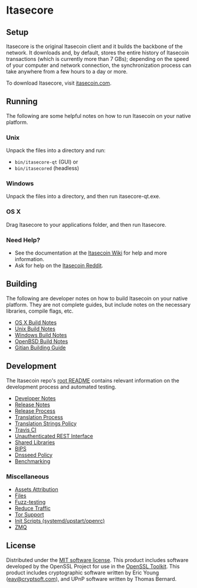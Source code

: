 Itasecore
=============

Setup
---------------------
Itasecore is the original Itasecoin client and it builds the backbone of the network. It downloads and, by default, stores the entire history of Itasecoin transactions (which is currently more than 7 GBs); depending on the speed of your computer and network connection, the synchronization process can take anywhere from a few hours to a day or more.

To download Itasecore, visit [itasecoin.com](https://itasecoin.com).

Running
---------------------
The following are some helpful notes on how to run Itasecoin on your native platform.

### Unix

Unpack the files into a directory and run:

- `bin/itasecore-qt` (GUI) or
- `bin/itasecored` (headless)

### Windows

Unpack the files into a directory, and then run itasecore-qt.exe.

### OS X

Drag Itasecore to your applications folder, and then run Itasecore.

### Need Help?

* See the documentation at the [Itasecoin Wiki](https://itasecoin.com/faq)
for help and more information.
* Ask for help on the [Itasecoin Reddit](https://reddit.com/r/itasecoin).

Building
---------------------
The following are developer notes on how to build Itasecoin on your native platform. They are not complete guides, but include notes on the necessary libraries, compile flags, etc.

- [OS X Build Notes](build-osx.md)
- [Unix Build Notes](build-unix.md)
- [Windows Build Notes](build-windows.md)
- [OpenBSD Build Notes](build-openbsd.md)
- [Gitian Building Guide](gitian-building.md)

Development
---------------------
The Itasecoin repo's [root README](/README.md) contains relevant information on the development process and automated testing.

- [Developer Notes](developer-notes.md)
- [Release Notes](release-notes.md)
- [Release Process](release-process.md)
- [Translation Process](translation_process.md)
- [Translation Strings Policy](translation_strings_policy.md)
- [Travis CI](travis-ci.md)
- [Unauthenticated REST Interface](REST-interface.md)
- [Shared Libraries](shared-libraries.md)
- [BIPS](bips.md)
- [Dnsseed Policy](dnsseed-policy.md)
- [Benchmarking](benchmarking.md)

### Miscellaneous
- [Assets Attribution](assets-attribution.md)
- [Files](files.md)
- [Fuzz-testing](fuzzing.md)
- [Reduce Traffic](reduce-traffic.md)
- [Tor Support](tor.md)
- [Init Scripts (systemd/upstart/openrc)](init.md)
- [ZMQ](zmq.md)

License
---------------------
Distributed under the [MIT software license](/COPYING).
This product includes software developed by the OpenSSL Project for use in the [OpenSSL Toolkit](https://www.openssl.org/). This product includes
cryptographic software written by Eric Young ([eay@cryptsoft.com](mailto:eay@cryptsoft.com)), and UPnP software written by Thomas Bernard.
